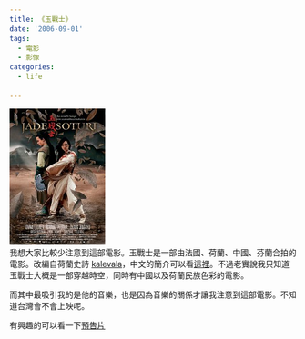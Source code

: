 ```yaml
---
title: 《玉戰士》
date: '2006-09-01'
tags:
  - 電影
  - 影像
categories:
  - life

---
```

[![jade_poster](images/0.jpg)](http://www.flickr.com/photos/yurenju/230620266/ "Photo Sharing")  
我想大家比較少注意到這部電影。玉戰士是一部由法國、荷蘭、中國、芬蘭合拍的電影。改編自荷蘭史詩 [kalevala](http://en.wikipedia.org/wiki/Kalevala)，中文的簡介可以看[這裡](http://www.oh100.com/art/wenxue/history/world/200307/1807041002202.html)。不過老實說我只知道玉戰士大概是一部穿越時空，同時有中國以及荷蘭民族色彩的電影。  
  
而其中最吸引我的是他的音樂，也是因為音樂的關係才讓我注意到這部電影。不知道台灣會不會上映呢。  
  
有興趣的可以看一下[預告片](http://www.jadesoturi.net/hd/jadeteaserfinnish_480p.mov)